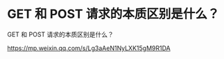 # GET 和 POST 请求的本质区别是什么？





GET 和 POST 请求的本质区别是什么？

https://mp.weixin.qq.com/s/Lg3aAeN1NyLXK15gM9R1DA